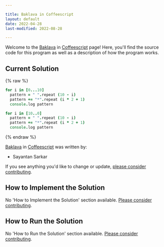 ```yaml
---

title: Baklava in Coffeescript
layout: default
date: 2022-04-28
last-modified: 2022-08-28

---
```


Welcome to the [Baklava](https://sampleprograms.io/projects/baklava) in [Coffeescript](https://sampleprograms.io/languages/coffeescript) page! Here, you'll find the source code for this program as well as a description of how the program works.

## Current Solution

{% raw %}

```coffeescript
for i in [0...10]
  pattern = " ".repeat (10 - i)
  pattern += "*".repeat (i * 2 + 1)
  console.log pattern

for i in [10..0]
  pattern = " ".repeat (10 - i)
  pattern += "*".repeat (i * 2 + 1)
  console.log pattern
```

{% endraw %}

[Baklava](https://sampleprograms.io/projects/baklava) in [Coffeescript](https://sampleprograms.io/languages/coffeescript) was written by:

- Sayantan Sarkar

If you see anything you'd like to change or update, [please consider contributing](https://github.com/TheRenegadeCoder/sample-programs).

## How to Implement the Solution

No 'How to Implement the Solution' section available. [Please consider contributing](https://github.com/TheRenegadeCoder/sample-programs-website).

## How to Run the Solution

No 'How to Run the Solution' section available. [Please consider contributing](https://github.com/TheRenegadeCoder/sample-programs-website).